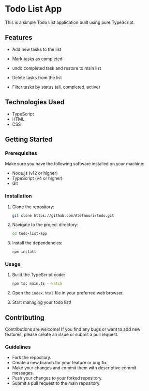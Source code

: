 # Todo List App

This is a simple Todo List application built using pure TypeScript.

## Features

- Add new tasks to the list
- Mark tasks as completed
- undo completed task and restore to main list
- Delete tasks from the list

- Filter tasks by status (all, completed, active)

## Technologies Used

- TypeScript
- HTML
- CSS

## Getting Started

### Prerequisites

Make sure you have the following software installed on your machine:

- Node.js (v12 or higher)
- TypeScript (v4 or higher)
- Git

### Installation

1. Clone the repository:

   ```bash
   git clone https://github.com/Atefnouri/todo.git
   ```

2. Navigate to the project directory:

   ```bash
   cd todo-list-app
   ```

3. Install the dependencies:

   ```bash
   npm install
   ```

### Usage

1. Build the TypeScript code:

   ```bash
   npm tsc main.ts --watch
   ```

2. Open the `index.html` file in your preferred web browser.

3. Start managing your todo list!

## Contributing

Contributions are welcome! If you find any bugs or want to add new features, please create an issue or submit a pull request.

### Guidelines

- Fork the repository.
- Create a new branch for your feature or bug fix.
- Make your changes and commit them with descriptive commit messages.
- Push your changes to your forked repository.
- Submit a pull request to the main repository.

<!--
## License

This project is licensed under the [MIT License](LICENSE).

## Acknowledgements

- This project was inspired by the TodoMVC application.
- Thanks to the TypeScript and open-source community for their valuable contributions.

## Contact

If you have any questions or suggestions, feel free to contact the project maintainer at your-email@example.com.
-->